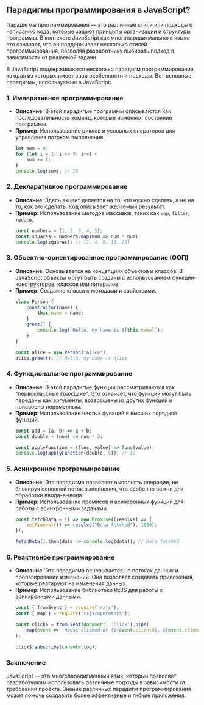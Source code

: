 ## Парадигмы программирования в JavaScript?

Парадигмы программирования — это различные стили или подходы к написанию кода, которые задают принципы организации и структуры программы. В контексте JavaScript как многопарадигмального языка это означает, что он поддерживает несколько стилей программирования, позволяя разработчику выбирать подход в зависимости от решаемой задачи.

В JavaScript поддерживаются несколько парадигм программирования, каждая из которых имеет свои особенности и подходы. Вот основные парадигмы, используемые в JavaScript:

### 1. **Императивное программирование**
- **Описание**: В этой парадигме программы описываются как последовательность команд, которые изменяют состояние программы.
- **Пример**: Использование циклов и условных операторов для управления потоком выполнения.
  ```javascript
  let sum = 0;
  for (let i = 1; i <= 5; i++) {
      sum += i;
  }
  console.log(sum); // 15
  ```

### 2. **Декларативное программирование**
- **Описание**: Здесь акцент делается на то, *что* нужно сделать, а не на то, *как* это сделать. Код описывает желаемый результат.
- **Пример**: Использование методов массивов, таких как `map`, `filter`, `reduce`.
  ```javascript
  const numbers = [1, 2, 3, 4, 5];
  const squares = numbers.map(num => num * num);
  console.log(squares); // [1, 4, 9, 16, 25]
  ```

### 3. **Объектно-ориентированное программирование (ООП)**
- **Описание**: Основывается на концепциях объектов и классов. В JavaScript объекты могут быть созданы с использованием функций-конструкторов, классов или литералов.
- **Пример**: Создание класса с методами и свойствами.
  ```javascript
  class Person {
      constructor(name) {
          this.name = name;
      }
      greet() {
          console.log(`Hello, my name is ${this.name}`);
      }
  }

  const alice = new Person("Alice");
  alice.greet(); // Hello, my name is Alice
  ```

### 4. **Функциональное программирование**
- **Описание**: В этой парадигме функции рассматриваются как "первоклассные граждане". Это означает, что функции могут быть переданы как аргументы, возвращены из других функций и присвоены переменным.
- **Пример**: Использование чистых функций и высших порядков функций.
  ```javascript
  const add = (a, b) => a + b;
  const double = (num) => num * 2;
  
  const applyFunction = (func, value) => func(value);
  console.log(applyFunction(double, 5)); // 10
  ```

### 5. **Асинхронное программирование**
- **Описание**: Эта парадигма позволяет выполнять операции, не блокируя основной поток выполнения, что особенно важно для обработки ввода-вывода.
- **Пример**: Использование промисов и асинхронных функций для работы с асинхронными задачами.
  ```javascript
  const fetchData = () => new Promise((resolve) => {
      setTimeout(() => resolve("Data fetched"), 1000);
  });

  fetchData().then(data => console.log(data)); // Data fetched
  ```

### 6. **Реактивное программирование**
- **Описание**: Эта парадигма основывается на потоках данных и пропагировании изменений. Она позволяет создавать приложения, которые реагируют на изменения данных.
- **Пример**: Использование библиотеки RxJS для работы с асинхронными данными.
  ```javascript
  const { fromEvent } = require('rxjs');
  const { map } = require('rxjs/operators');

  const click$ = fromEvent(document, 'click').pipe(
      map(event => `Mouse clicked at (${event.clientX}, ${event.clientY})`)
  );

  click$.subscribe(console.log);
  ```

### Заключение
JavaScript — это многопарадигменный язык, который позволяет разработчикам использовать различные подходы в зависимости от требований проекта. Знание различных парадигм программирования может помочь создавать более эффективные и гибкие приложения.
